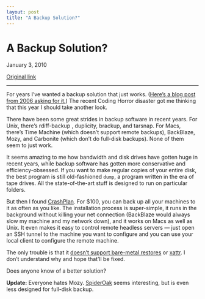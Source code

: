 ```yaml
---
layout: post
title: "A Backup Solution?"
---
```

A Backup Solution?
==================

January 3, 2010

[Original link](http://www.aaronsw.com/weblog/backup2009)

* * * * *

For years I’ve wanted a backup solution that just works. ([Here’s a blog
post from 2006 asking for
it.](http://www.aaronsw.com/weblog/lazybackup)) The recent Coding Horror
disaster got me thinking that this year I should take another look.

There have been some great strides in backup software in recent years.
For Unix, there’s rdiff-backup , duplicity, brackup, and tarsnap. For
Macs, there’s Time Machine (which doesn’t support remote backups),
BackBlaze, Mozy, and Carbonite (which don’t do full-disk backups). None
of them seem to just work.

It seems amazing to me how bandwidth and disk drives have gotten huge in
recent years, while backup software has gotten more conservative and
efficiency-obsessed. If you want to make regular copies of your entire
disk, the best program is still old-fashioned `dump`, a program written
in the era of tape drives. All the state-of-the-art stuff is designed to
run on particular folders.

But then I found
[CrashPlan](http://b9.crashplan.com/consumer/index.html). For \$100, you
can back up all your machines to it as often as you like. The
installation process is super-simple, it runs in the background without
killing your net connection (BackBlaze would always slow my machine and
my network down), and it works on Macs as well as Unix. It even makes it
easy to control remote headless servers — just open an SSH tunnel to the
machine you want to configure and you can use your local client to
configure the remote machine.

The only trouble is that it [doesn’t support bare-metal
restores](https://crashplan.zendesk.com/forums/30387/entries/29297) or
[xattr](http://support.crashplan.com/doku.php/articles/supported_metadata).
I don’t understand why and hope that’ll be fixed.

Does anyone know of a better solution?

**Update:** Everyone hates Mozy. [SpiderOak](https://spideroak.com/)
seems interesting, but is even less designed for full-disk backup.
